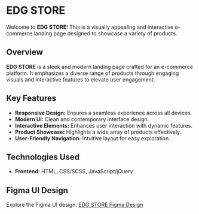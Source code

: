 # EDG STORE

Welcome to **EDG STORE**! This is a visually appealing and interactive e-commerce landing page designed to showcase a variety of products.

## Overview

**EDG STORE** is a sleek and modern landing page crafted for an e-commerce platform. It emphasizes a diverse range of products through engaging visuals and interactive features to elevate user engagement.

## Key Features

- **Responsive Design:** Ensures a seamless experience across all devices.
- **Modern UI:** Clean and contemporary interface design.
- **Interactive Elements:** Enhances user interaction with dynamic features.
- **Product Showcase:** Highlights a wide array of products effectively.
- **User-Friendly Navigation:** Intuitive layout for easy exploration.

## Technologies Used

- **Frontend:** HTML, CSS/SCSS, JavaScript/jQuery

## Figma UI Design

Explore the Figma UI design: [EDG STORE Figma Design](<https://www.figma.com/design/4ZFcyrA1dkcPQzmxxe8IlO/EDG(Landing-Page)?node-id=0-1&t=g2MfPeKBsswvPBI1-1>)
